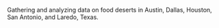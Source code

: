 Gathering and analyzing data on food deserts in Austin, Dallas, Houston, San Antonio, and Laredo, Texas.
